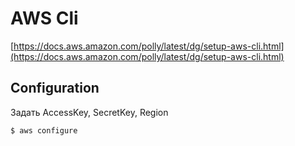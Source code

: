 # AWS Cli

[https://docs.aws.amazon.com/polly/latest/dg/setup-aws-cli.html](https://docs.aws.amazon.com/polly/latest/dg/setup-aws-cli.html)

## Configuration

Задать AccessKey, SecretKey, Region

```
$ aws configure
```
